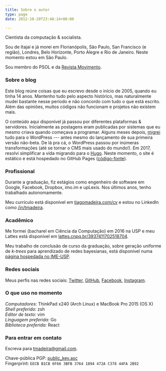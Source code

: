 ```yaml
---
title: Sobre o autor
type: page
date: 2012-10-20T23:48:14+00:00

---
```

Cientista da computação & socialista.

Sou de Itajaí e já morei em Florianópolis, São Paulo, San Francisco (e região), Londres, Belo Horizonte, Porto Alegre e Rio de Janeiro. Neste momento estou em São Paulo.

Sou membro do PSOL e da [Revista Movimento](https://movimentorevista.com.br/).

### Sobre o blog

Este blog reúne coisas que eu escrevo desde o início de 2005, quando eu tinha 14 anos. Mantenho tudo pelo aspecto histórico, mas naturalmente mudei bastante nesse período e não concordo com tudo o que está escrito. Além das opiniões, muitos códigos não funcionam e projetos não existem mais.

O conteúdo aqui disponível já passou por diferentes plataformas & servidores. Inicialmente as postagens eram publicadas por sistemas que eu mesmo criava quando começava a programar. Alguns meses depois, [migrei](/2005/10/mudanca-de-servidor/) tudo para o WordPress  --- antes mesmo do lançamento de sua primeira versão não-beta. De lá pra cá, o WordPress passou por inúmeras transformações (até se tornar o CMS mais usado do mundo!). Em 2017, resolvi simplificar a vida migrando para o [Hugo](https://gohugo.io/). Neste momento, o site é estático e está hospedado no GitHub Pages ([código-fonte](https://github.com/tmadeira/tmadeira.github.io/)).

### Profissional

Durante a graduação, fiz estágios como engenheiro de software em Google, Facebook, Dropbox, imo.im e upLexis. Nos últimos anos, tenho trabalhado autonomamente.

Meu currículo está disponível em [tiagomadeira.com/cv](/cv/) e estou no LinkedIn como [/in/tmadeira](https://linkedin.com/in/tmadeira/).

### Acadêmico

Me formei (bacharel em Ciência da Computação) em 2016 na USP e meu Lattes está disponível em [lattes.cnpq.br/3937411702518704](http://lattes.cnpq.br/3937411702518704).

Meu trabalho de conclusão de curso da graduação, sobre geração uniforme de _k-trees_ para aprendizado de redes bayesianas, está disponível numa [página hospedada no IME-USP](https://linux.ime.usp.br/~tmadeira/mac0499/).

### Redes sociais

Meus perfis nas redes sociais: [Twitter](https://twitter.com/tmadeira/), [GitHub](https://github.com/tmadeira/), [Facebook](https://facebook.com/timadeira/), [Instagram](https://instagram.com/tiagomadeira/).

### O que uso no momento

_Computadores:_ ThinkPad x240 (Arch Linux) e MacBook Pro 2015 (OS X)  
_Shell preferido:_ zsh  
_Editor de texto:_ vim  
_Linguagem preferida:_ Go  
_Biblioteca preferida:_ React  

### Para entrar em contato

Escreva para <tmadeira@gmail.com>.

Chave-pública PGP: [public_key.asc](/public_key.asc)  
Fingerprint: `EECB B1CB 6F66 3BFB 3764 1894 472A C378 44FA 2B92`

